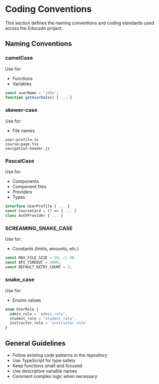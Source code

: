 # Coding Conventions

This section defines the naming conventions and coding standards used across the Educado project.

## Naming Conventions

### camelCase
Use for:
- Functions
- Variables

```javascript
const userName = 'john';
function getUserData() { ... }
```

### skewer-case  
Use for:
- File names

```
user-profile.ts
course-page.tsx
navigation-header.js
```

### PascalCase
Use for:
- Components
- Component files
- Providers  
- Types

```typescript
interface UserProfile { ... }
const CourseCard = () => { ... }
class AuthProvider { ... }
```

### SCREAMING_SNAKE_CASE
Use for:
- Constants (limits, amounts, etc.)

```typescript
const MAX_FILE_SIZE = 50; // MB
const API_TIMEOUT = 5000;
const DEFAULT_RETRY_COUNT = 3;
```

### snake_case
Use for:
- Enums values

```typescript
enum UserRole {
  admin_role = 'admin_role',
  student_role = 'student_role', 
  instructor_role = 'instructor_role'
}
```

## General Guidelines

- Follow existing code patterns in the repository
- Use TypeScript for type safety
- Keep functions small and focused
- Use descriptive variable names
- Comment complex logic when necessary